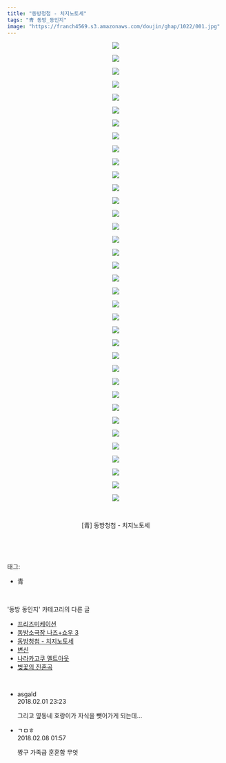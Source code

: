 ```yaml
---
title: "동방청첩 - 치지노토세"
tags: "青 동방_동인지"
image: "https://franch4569.s3.amazonaws.com/doujin/ghap/1022/001.jpg"
---
```

<div class="article">
<p style="text-align: center; clear: none; float: none;"><img src="{{ site.imgserver2 }}/ghap/1022/001.jpg"/></p>
<p style="text-align: center; clear: none; float: none;"><img src="{{ site.imgserver2 }}/ghap/1022/002.jpg"/></p>
<p style="text-align: center; clear: none; float: none;"><img src="{{ site.imgserver2 }}/ghap/1022/003.jpg"/></p>
<p style="text-align: center; clear: none; float: none;"><img src="{{ site.imgserver2 }}/ghap/1022/004.jpg"/></p>
<p style="text-align: center; clear: none; float: none;"><img src="{{ site.imgserver2 }}/ghap/1022/005.jpg"/></p>
<p style="text-align: center; clear: none; float: none;"><img src="{{ site.imgserver2 }}/ghap/1022/006.jpg"/></p>
<p style="text-align: center; clear: none; float: none;"><img src="{{ site.imgserver2 }}/ghap/1022/007.jpg"/></p>
<p style="text-align: center; clear: none; float: none;"><img src="{{ site.imgserver2 }}/ghap/1022/008.jpg"/></p>
<p style="text-align: center; clear: none; float: none;"><img src="{{ site.imgserver2 }}/ghap/1022/009.jpg"/></p>
<p style="text-align: center; clear: none; float: none;"><img src="{{ site.imgserver2 }}/ghap/1022/010.jpg"/></p>
<p style="text-align: center; clear: none; float: none;"><img src="{{ site.imgserver2 }}/ghap/1022/011.jpg"/></p>
<p style="text-align: center; clear: none; float: none;"><img src="{{ site.imgserver2 }}/ghap/1022/012.jpg"/></p>
<p style="text-align: center; clear: none; float: none;"><img src="{{ site.imgserver2 }}/ghap/1022/013.jpg"/></p>
<p style="text-align: center; clear: none; float: none;"><img src="{{ site.imgserver2 }}/ghap/1022/014.jpg"/></p>
<p style="text-align: center; clear: none; float: none;"><img src="{{ site.imgserver2 }}/ghap/1022/015.jpg"/></p>
<p style="text-align: center; clear: none; float: none;"><img src="{{ site.imgserver2 }}/ghap/1022/016.jpg"/></p>
<p style="text-align: center; clear: none; float: none;"><img src="{{ site.imgserver2 }}/ghap/1022/017.jpg"/></p>
<p style="text-align: center; clear: none; float: none;"><img src="{{ site.imgserver2 }}/ghap/1022/018.jpg"/></p>
<p style="text-align: center; clear: none; float: none;"><img src="{{ site.imgserver2 }}/ghap/1022/019.jpg"/></p>
<p style="text-align: center; clear: none; float: none;"><img src="{{ site.imgserver2 }}/ghap/1022/020.jpg"/></p>
<p style="text-align: center; clear: none; float: none;"><img src="{{ site.imgserver2 }}/ghap/1022/021.jpg"/></p>
<p style="text-align: center; clear: none; float: none;"><img src="{{ site.imgserver2 }}/ghap/1022/022.jpg"/></p>
<p style="text-align: center; clear: none; float: none;"><img src="{{ site.imgserver2 }}/ghap/1022/023.jpg"/></p>
<p style="text-align: center; clear: none; float: none;"><img src="{{ site.imgserver2 }}/ghap/1022/024.jpg"/></p>
<p style="text-align: center; clear: none; float: none;"><img src="{{ site.imgserver2 }}/ghap/1022/025.jpg"/></p>
<p style="text-align: center; clear: none; float: none;"><img src="{{ site.imgserver2 }}/ghap/1022/026.jpg"/></p>
<p style="text-align: center; clear: none; float: none;"><img src="{{ site.imgserver2 }}/ghap/1022/027.jpg"/></p>
<p style="text-align: center; clear: none; float: none;"><img src="{{ site.imgserver2 }}/ghap/1022/028.jpg"/></p>
<p style="text-align: center; clear: none; float: none;"><img src="{{ site.imgserver2 }}/ghap/1022/029.jpg"/></p>
<p style="text-align: center; clear: none; float: none;"><img src="{{ site.imgserver2 }}/ghap/1022/030.jpg"/></p>
<p style="text-align: center; clear: none; float: none;"><img src="{{ site.imgserver2 }}/ghap/1022/031.jpg"/></p>
<p style="text-align: center; clear: none; float: none;"><img src="{{ site.imgserver2 }}/ghap/1022/032.jpg"/></p>
<p style="text-align: center; clear: none; float: none;"><img src="{{ site.imgserver2 }}/ghap/1022/033.jpg"/></p>
<p style="text-align: center; clear: none; float: none;"><img src="{{ site.imgserver2 }}/ghap/1022/034.jpg"/></p>
<p style="text-align: center; clear: none; float: none;"><img src="{{ site.imgserver2 }}/ghap/1022/035.jpg"/></p>
<p style="text-align: center; clear: none; float: none;"><img src="{{ site.imgserver2 }}/ghap/1022/036.jpg"/></p>
<p style="text-align: center; clear: none; float: none;"><br/></p>
<p style="text-align: center; clear: none; float: none;">[青] 동방청첩 - 치지노토세</p>
<p><br/></p>
</div><br/>
<div class="tagTrail">
<p>태그: </p>
<ul>
<li>青</li>
</ul>
</div><br/>
<div class="another">
<p>'동방 동인지' 카테고리의 다른 글</p>
<ul>
<li><a href="/ghap_1024">프리즈미케이션</a></li>
<li><a href="/ghap_1023">동방소극장 나즈+쇼우 3</a></li>
<li><a href="/ghap_1022">동방청첩 - 치지노토세</a></li>
<li><a href="/ghap_1021">변신</a></li>
<li><a href="/ghap_1020">나라카고쿠 멜트아웃</a></li>
<li><a href="/ghap_1019">벚꽃의 진혼곡</a></li>
</ul>
</div><br/>
<div class="cb_module cb_fluid">
<div class="cb_wrt cb_profile">
<div class="comment">
<ul>
<li class="cb_thumb_off" id="comment15189590">
<div class="cb_comment_area">
<div class="cb_info_area">
<div class="cb_section">
<span class="cb_nick_name">asgald</span>
</div>
<div class="cb_section">
<span class="cb_date">2018.02.01 23:23 </span>
</div>
</div>
<div class="cb_dsc_comment">
<p class="cb_dsc">
											그리고 옆동네 호랑이가 자식을 뺏어가게 되는데...
										</p>
</div>
</div></li>
<li class="cb_thumb_off" id="comment15194876">
<div class="cb_comment_area">
<div class="cb_info_area">
<div class="cb_section">
<span class="cb_nick_name">ㄱㅁㅎ</span>
</div>
<div class="cb_section">
<span class="cb_date">2018.02.08 01:57 </span>
</div>
</div>
<div class="cb_dsc_comment">
<p class="cb_dsc">
											짱구 가족급 훈훈함 무엇
										</p>
</div>
</div></li>
</ul>
</div>
</div><!-- commentList close -->
</div><br/>
